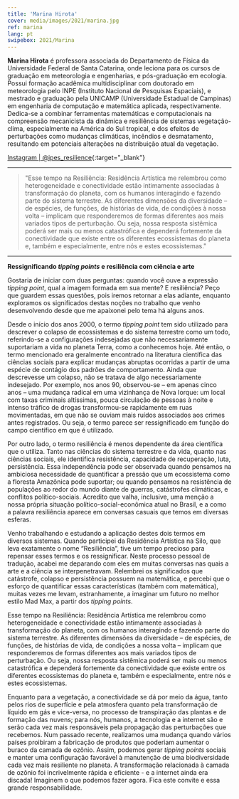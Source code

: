 ```yaml
---
title: 'Marina Hirota'
cover: media/images/2021/marina.jpg
ref: marina
lang: pt
swipebox: 2021/Marina
---
```


**Marina Hirota** é professora associada do Departamento de Física da Universidade Federal de Santa Catarina, onde leciona para os cursos de graduação em meteorologia e engenharias, e pós-graduação em ecologia. Possui formação acadêmica multidisciplinar com doutorado em meteorologia pelo INPE (Instituto Nacional de Pesquisas Espaciais), e mestrado e graduação pela UNICAMP (Universidade Estadual de Campinas) em engenharia de computação e matemática aplicada, respectivamente. Dedica-se a combinar ferramentas matemáticas e computacionais na compreensão mecanicista da dinâmica e resiliência de sistemas vegetação-clima, especialmente na América do Sul tropical, e dos efeitos de perturbações como mudanças climáticas, incêndios e desmatamento, resultando em potenciais alterações na distribuição atual da vegetação.


[Instagram | @ipes_resilience](https://www.instagram.com/ipes_resilience/){:target="_blank"}
<br>


---
>
>"Esse tempo na Resiliência: Residência Artística me relembrou como heterogeneidade e conectividade estão intimamente associadas à transformação do planeta, com os humanos interagindo e fazendo parte do sistema terrestre. As diferentes dimensões da diversidade – de espécies, de funções, de histórias de vida, de condições à nossa volta – implicam que responderemos de formas diferentes aos mais variados tipos de perturbação. Ou seja, nossa resposta sistêmica poderá ser mais ou menos catastrófica e dependerá fortemente da conectividade que existe entre os diferentes ecossistemas do planeta e, também e especialmente, entre nós e estes ecossistemas."
>

---

**Ressignificando *tipping points* e resiliência com ciência e arte**

Gostaria de iniciar com duas perguntas: quando você ouve a expressão *tipping point*, qual a imagem formada em sua mente? E resiliência? Peço que guardem essas questões, pois iremos retornar a elas adiante, enquanto exploramos os significados destas noções no trabalho que venho desenvolvendo desde que me apaixonei pelo tema há alguns anos.

Desde o início dos anos 2000, o termo *tipping point* tem sido utilizado para descrever o colapso de ecossistemas e do sistema terrestre como um todo, referindo-se a configurações indesejadas que não necessariamente suportariam a vida no planeta Terra, como a conhecemos hoje. Até então, o termo mencionado era geralmente encontrado na literatura científica das ciências sociais para explicar mudanças abruptas ocorridas a partir de uma espécie de contágio dos padrões de comportamento. Ainda que descrevesse um colapso, não se tratava de algo necessariamente indesejado. Por exemplo, nos anos 90, observou-se – em apenas cinco anos – uma mudança radical em uma vizinhança de Nova Iorque: um local com taxas criminais altíssimas, pouca circulação de pessoas à noite e intenso tráfico de drogas transformou-se rapidamente em ruas movimentadas, em que não se ouviam mais ruídos associados aos crimes antes registrados. Ou seja, o termo parece ser ressignificado em função do campo científico em que é utilizado.

Por outro lado, o termo resiliência é menos dependente da área científica que o utiliza. Tanto nas ciências do sistema terrestre e da vida, quanto nas ciências sociais, ele identifica resistência, capacidade de recuperação, luta, persistência. Essa independência pode ser observada quando pensamos na ambiciosa necessidade de quantificar a pressão que um ecossistema como a floresta Amazônica pode suportar; ou quando pensamos na resistência de populações ao redor do mundo diante de guerras, catástrofes climáticas, e conflitos político-sociais. Acredito que valha, inclusive, uma menção a nossa própria situação político-social-econômica atual no Brasil, e a como a palavra resiliência aparece em conversas casuais que temos em diversas esferas.

Venho trabalhando e estudando a aplicação destes dois termos em diversos sistemas. Quando participei da Residência Artística na Silo, que leva exatamente o nome “Resiliência”, tive um tempo precioso para repensar esses termos e os ressignificar. Neste processo pessoal de tradução, acabei me deparando com eles em muitas conversas nas quais a arte e a ciência se interpenetravam. Relembrei os significados que catástrofe, colapso e persistência possuem na matemática, e percebi que o esforço de quantificar essas características (também com matemática), muitas vezes me levam, estranhamente, a imaginar um futuro no melhor estilo Mad Max, a partir dos *tipping points*.

Esse tempo na Resiliência: Residência Artística me relembrou como heterogeneidade e conectividade estão intimamente associadas à transformação do planeta, com os humanos interagindo e fazendo parte do sistema terrestre. As diferentes dimensões da diversidade – de espécies, de funções, de histórias de vida, de condições a nossa volta – implicam que responderemos de formas diferentes aos mais variados tipos de perturbação. Ou seja, nossa resposta sistêmica poderá ser mais ou menos catastrófica e dependerá fortemente da conectividade que existe entre os diferentes ecossistemas do planeta e, também e especialmente, entre nós e estes ecossistemas.

Enquanto para a vegetação, a conectividade se dá por meio da água, tanto pelos rios de superfície e pela atmosfera quanto pela transformação de líquido em gás e vice-versa, no processo de transpiração das plantas e de formação das nuvens; para nós, humanos, a tecnologia e a internet são e serão cada vez mais responsáveis pela propagação das perturbações que recebemos. Num passado recente, realizamos uma mudança quando vários países proibiram a fabricação de produtos que poderiam aumentar o buraco da camada de ozônio. Assim, podemos gerar *tipping points* sociais e manter uma configuração favorável à manutenção de uma biodiversidade cada vez mais resiliente no planeta. A transformação relacionada à camada de ozônio foi incrivelmente rápida e eficiente - e a internet ainda era discada! Imaginem o que podemos fazer agora. Fica este convite e essa grande responsabilidade.